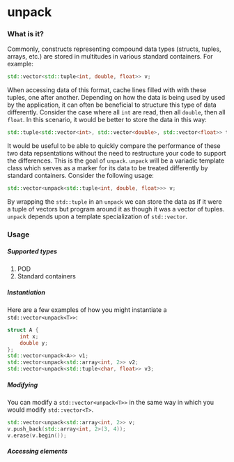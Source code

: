 # unpack

### What is it?
Commonly, constructs representing compound data types (structs, tuples, arrays, etc.) are stored in multitudes in various standard containers. For example:
```c++
std::vector<std::tuple<int, double, float>> v;
```
When accessing data of this format, cache lines filled with with these tuples, one after another. Depending on how the data is being used by used by the application, it can often be beneficial to structure this type of data differently. Consider the case where all `int` are read, then all `double`, then all `float`. In this scenario, it would be better to store the data in this way:
```c++
std::tuple<std::vector<int>, std::vector<double>, std::vector<float>> t;
```
It would be useful to be able to quickly compare the performance of these two data repsentations without the need to restructure your code to support the differences. This is the goal of `unpack`. `unpack` will be a variadic template class which serves as a marker for its data to be treated differently by standard containers. Consider the following usage:
```c++
std::vector<unpack<std::tuple<int, double, float>>> v;
```
By wrapping the `std::tuple` in an `unpack` we can store the data as if it were a tuple of vectors but program around it as though it was a vector of tuples. `unpack` depends upon a template specialization of `std::vector`.

### Usage
##### Supported types
1. POD
2. Standard containers
##### Instantiation
Here are a few examples of how you might instantiate a `std::vector<unpack<T>>`:
```c++
struct A {
    int x;
    double y;
};
std::vector<unpack<A>> v1;
std::vector<unpack<std::array<int, 2>> v2;
std::vector<unpack<std::tuple<char, float>> v3;
```
##### Modifying
You can modify a `std::vector<unpack<T>>` in the same way in which you would modify `std::vector<T>`.

```c++
std::vector<unpack<std::array<int, 2>> v;
v.push_back(std::array<int, 2>(3, 4));
v.erase(v.begin());
```
##### Accessing elements
